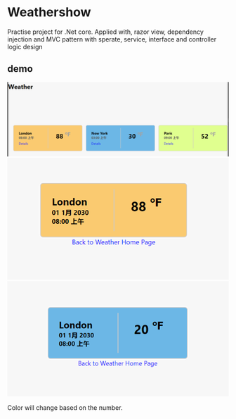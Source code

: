 # Weathershow
Practise project for .Net core. Applied with, razor view, dependency injection and MVC pattern with sperate, service, interface and controller logic design

## demo
![image](./imgs/show1.PNG)
![image](./imgs/show2.PNG)
![image](./imgs/show3.PNG)

Color will change based on the number.